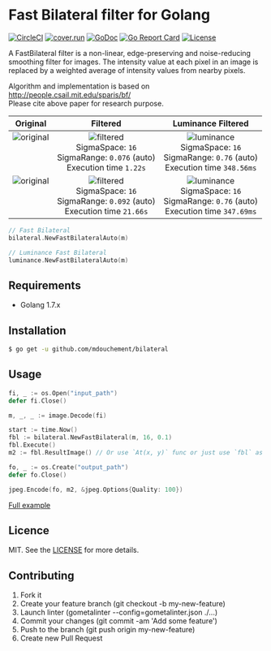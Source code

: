 # Fast Bilateral filter for Golang

[![CircleCI](https://circleci.com/gh/mdouchement/bilateral.svg?style=shield)](https://circleci.com/gh/mdouchement/bilateral)
[![cover.run](https://cover.run/go/github.com/mdouchement/bilateral.svg?style=flat&tag=golang-1.10)](https://cover.run/go?tag=golang-1.10&repo=github.com%2Fmdouchement%2Fbilateral)
[![GoDoc](https://img.shields.io/badge/godoc-reference-blue.svg)](https://godoc.org/github.com/mdouchement/bilateral)
[![Go Report Card](https://goreportcard.com/badge/github.com/mdouchement/bilateral)](https://goreportcard.com/report/github.com/mdouchement/bilateral)
[![License](https://img.shields.io/github/license/mdouchement/bilateral.svg)](http://opensource.org/licenses/MIT)

A FastBilateral filter is a non-linear, edge-preserving and noise-reducing
smoothing filter for images. The intensity value at each pixel in an image is
replaced by a weighted average of intensity values from nearby pixels.

Algorithm and implementation is based on http://people.csail.mit.edu/sparis/bf/ <br>
Please cite above paper for research purpose.



| Original | Filtered | Luminance Filtered |
|:--:|:--:|:--:|
| ![original](https://github.com/mdouchement/bilateral/blob/master/data/greekdome-gray.jpeg)<br><br><br><br> | ![filtered](https://github.com/mdouchement/bilateral/blob/master/data/greekdome-gray-filtered.jpeg)<br>SigmaSpace: `16`<br>SigmaRange: `0.076` (auto)<br>Execution time `1.22s` | ![luminance](https://github.com/mdouchement/bilateral/blob/master/data/greekdome-gray-filtered-lum.jpeg)<br>SigmaSpace: `16`<br>SigmaRange: `0.76` (auto)<br>Execution time `348.56ms` |
| ![original](https://github.com/mdouchement/bilateral/blob/master/data/greekdome.jpeg)<br><br><br><br> | ![filtered](https://github.com/mdouchement/bilateral/blob/master/data/greekdome-filtered.jpeg)<br>SigmaSpace: `16`<br>SigmaRange: `0.092` (auto)<br>Execution time `21.66s` | ![luminance](https://github.com/mdouchement/bilateral/blob/master/data/greekdome-filtered-lum.jpeg)<br>SigmaSpace: `16`<br>SigmaRange: `0.76` (auto)<br>Execution time `347.69ms` |

```go
// Fast Bilateral
bilateral.NewFastBilateralAuto(m)

// Luminance Fast Bilateral
luminance.NewFastBilateralAuto(m)
```

## Requirements

- Golang 1.7.x

## Installation

```bash
$ go get -u github.com/mdouchement/bilateral
```

## Usage

```go
fi, _ := os.Open("input_path")
defer fi.Close()

m, _, _ := image.Decode(fi)

start := time.Now()
fbl := bilateral.NewFastBilateral(m, 16, 0.1)
fbl.Execute()
m2 := fbl.ResultImage() // Or use `At(x, y)` func or just use `fbl` as an image.Image for chained treatments.

fo, _ := os.Create("output_path")
defer fo.Close()

jpeg.Encode(fo, m2, &jpeg.Options{Quality: 100})
```

[Full example](https://github.com/mdouchement/bilateral/blob/master/data/main.go)

## Licence

MIT. See the [LICENSE](https://github.com/mdouchement/bilateral/blob/master/LICENSE) for more details.

## Contributing

1. Fork it
2. Create your feature branch (git checkout -b my-new-feature)
3. Launch linter (gometalinter --config=gometalinter.json ./...)
4. Commit your changes (git commit -am 'Add some feature')
5. Push to the branch (git push origin my-new-feature)
6. Create new Pull Request
